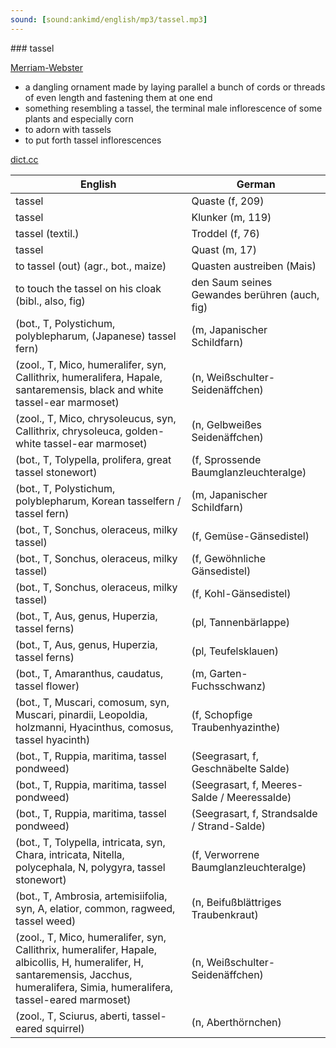 ```yaml
---
sound: [sound:ankimd/english/mp3/tassel.mp3]
---
```


\### tassel

[Merriam-Webster](https://www.merriam-webster.com/dictionary/tassel)

- a dangling ornament made by laying parallel a bunch of cords or threads of even length and fastening them at one end
- something resembling a tassel, the terminal male inflorescence of some plants and especially corn
- to adorn with tassels
- to put forth tassel inflorescences

[dict.cc](https://www.dict.cc/tassel)

| English        | German       |
| -------------- | ------------ |
| tassel | Quaste (f, 209) |
| tassel | Klunker (m, 119) |
| tassel (textil.) | Troddel (f, 76) |
| tassel | Quast (m, 17) |
| to tassel (out) (agr., bot., maize) | Quasten austreiben (Mais) |
| to touch the tassel on his cloak (bibl., also, fig) | den Saum seines Gewandes berühren (auch, fig) |
|  (bot., T, Polystichum, polyblepharum, (Japanese) tassel fern) |  (m, Japanischer Schildfarn) |
|  (zool., T, Mico, humeralifer, syn, Callithrix, humeralifera, Hapale, santaremensis, black and white tassel-ear marmoset) |  (n, Weißschulter-Seidenäffchen) |
|  (zool., T, Mico, chrysoleucus, syn, Callithrix, chrysoleuca, golden-white tassel-ear marmoset) |  (n, Gelbweißes Seidenäffchen) |
|  (bot., T, Tolypella, prolifera, great tassel stonewort) |  (f, Sprossende Baumglanzleuchteralge) |
|  (bot., T, Polystichum, polyblepharum, Korean tasselfern / tassel fern) |  (m, Japanischer Schildfarn) |
|  (bot., T, Sonchus, oleraceus, milky tassel) |  (f, Gemüse-Gänsedistel) |
|  (bot., T, Sonchus, oleraceus, milky tassel) |  (f, Gewöhnliche Gänsedistel) |
|  (bot., T, Sonchus, oleraceus, milky tassel) |  (f, Kohl-Gänsedistel) |
|  (bot., T, Aus, genus, Huperzia, tassel ferns) |  (pl, Tannenbärlappe) |
|  (bot., T, Aus, genus, Huperzia, tassel ferns) |  (pl, Teufelsklauen) |
|  (bot., T, Amaranthus, caudatus, tassel flower) |  (m, Garten-Fuchsschwanz) |
|  (bot., T, Muscari, comosum, syn, Muscari, pinardii, Leopoldia, holzmanni, Hyacinthus, comosus, tassel hyacinth) |  (f, Schopfige Traubenhyazinthe) |
|  (bot., T, Ruppia, maritima, tassel pondweed) |  (Seegrasart, f, Geschnäbelte Salde) |
|  (bot., T, Ruppia, maritima, tassel pondweed) |  (Seegrasart, f, Meeres-Salde / Meeressalde) |
|  (bot., T, Ruppia, maritima, tassel pondweed) |  (Seegrasart, f, Strandsalde / Strand-Salde) |
|  (bot., T, Tolypella, intricata, syn, Chara, intricata, Nitella, polycephala, N, polygyra, tassel stonewort) |  (f, Verworrene Baumglanzleuchteralge) |
|  (bot., T, Ambrosia, artemisiifolia, syn, A, elatior, common, ragweed, tassel weed) |  (n, Beifußblättriges Traubenkraut) |
|  (zool., T, Mico, humeralifer, syn, Callithrix, humeralifer, Hapale, albicollis, H, humeralifer, H, santaremensis, Jacchus, humeralifera, Simia, humeralifera, tassel-eared marmoset) |  (n, Weißschulter-Seidenäffchen) |
|  (zool., T, Sciurus, aberti, tassel-eared squirrel) |  (n, Aberthörnchen) |
